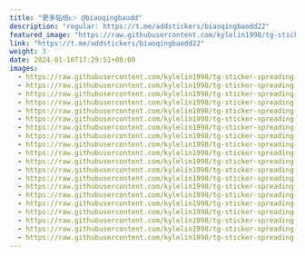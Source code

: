 ```yaml
---
title: "更多贴纸👉 @biaoqingbaodd"
description: "regular: https://t.me/addstickers/biaoqingbaodd22"
featured_image: "https://raw.githubusercontent.com/kylelin1998/tg-sticker-spreading-worldwide-images/main/img/7df5f75f-1153-45b1-85bc-212c30ca610d.jpg"
link: "https://t.me/addstickers/biaoqingbaodd22"
weight: 3
date: 2024-01-16T17:29:51+08:00
images:
  - https://raw.githubusercontent.com/kylelin1998/tg-sticker-spreading-worldwide-images/main/img/7df5f75f-1153-45b1-85bc-212c30ca610d.jpg
  - https://raw.githubusercontent.com/kylelin1998/tg-sticker-spreading-worldwide-images/main/img/e571eb73-24c0-4af4-9b5e-25ce6c0c7ae8.jpg
  - https://raw.githubusercontent.com/kylelin1998/tg-sticker-spreading-worldwide-images/main/img/31fc6bf4-b9ce-467a-8c67-6e3c95270276.jpg
  - https://raw.githubusercontent.com/kylelin1998/tg-sticker-spreading-worldwide-images/main/img/4df4504b-ca21-439a-be12-05d8f3a8150a.jpg
  - https://raw.githubusercontent.com/kylelin1998/tg-sticker-spreading-worldwide-images/main/img/b13490cf-041d-47b6-8883-a52beccb596f.jpg
  - https://raw.githubusercontent.com/kylelin1998/tg-sticker-spreading-worldwide-images/main/img/0de5a709-508e-410b-a305-65d5d721e9f6.jpg
  - https://raw.githubusercontent.com/kylelin1998/tg-sticker-spreading-worldwide-images/main/img/0f35317c-e392-4300-95c6-a79d4b9ddf10.jpg
  - https://raw.githubusercontent.com/kylelin1998/tg-sticker-spreading-worldwide-images/main/img/a38d44d9-d2c4-4b61-acc3-39e34a8b820d.jpg
  - https://raw.githubusercontent.com/kylelin1998/tg-sticker-spreading-worldwide-images/main/img/6e01dc6c-edc4-45c3-a19d-5c2cf6867151.jpg
  - https://raw.githubusercontent.com/kylelin1998/tg-sticker-spreading-worldwide-images/main/img/a7682cf7-3b73-47c6-9763-1a4296223b32.jpg
  - https://raw.githubusercontent.com/kylelin1998/tg-sticker-spreading-worldwide-images/main/img/73d88c42-ef76-4884-80e3-898145c4a239.jpg
  - https://raw.githubusercontent.com/kylelin1998/tg-sticker-spreading-worldwide-images/main/img/116407fc-c2b4-4b0f-9704-22f995b8a43a.jpg
  - https://raw.githubusercontent.com/kylelin1998/tg-sticker-spreading-worldwide-images/main/img/31d05cd4-b5fc-4fbe-94fc-0e0550eb77f8.jpg
  - https://raw.githubusercontent.com/kylelin1998/tg-sticker-spreading-worldwide-images/main/img/4a3b1a86-59aa-4a75-bec4-105ac676e669.jpg
  - https://raw.githubusercontent.com/kylelin1998/tg-sticker-spreading-worldwide-images/main/img/33ddcb91-7036-49dd-acd1-67776e726f53.jpg
  - https://raw.githubusercontent.com/kylelin1998/tg-sticker-spreading-worldwide-images/main/img/3eafce2e-dad2-486f-bb25-95248f5b4038.jpg
  - https://raw.githubusercontent.com/kylelin1998/tg-sticker-spreading-worldwide-images/main/img/55d50e83-2b3b-4c55-8e89-209dc54d59bf.jpg
  - https://raw.githubusercontent.com/kylelin1998/tg-sticker-spreading-worldwide-images/main/img/edf7f88b-aec7-4deb-9952-c7473ba3667e.jpg
  - https://raw.githubusercontent.com/kylelin1998/tg-sticker-spreading-worldwide-images/main/img/39a256e3-0ca2-4f57-b574-fe1d1c2ff93e.jpg
  - https://raw.githubusercontent.com/kylelin1998/tg-sticker-spreading-worldwide-images/main/img/05a3e3a5-d104-4e07-9f2e-f9781f8c1d8a.jpg
---
```

